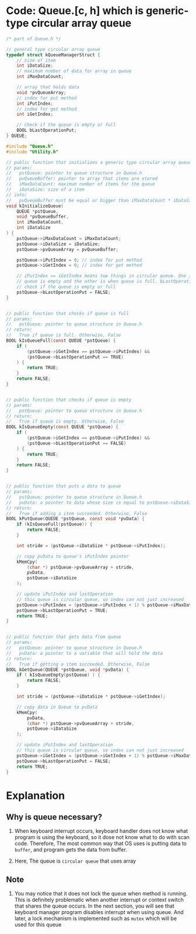 # Code: Queue.[c, h] which is generic-type circular array queue

```c
/* part of Queue.h */

// general type circular array queue
typedef struct kQueueManagerStruct {
    // size of item
    int iDataSize;
    // maximum number of data for array in queue
    int iMaxDataCount;

    // array that holds data
    void *pvQueueArray;
    // index for put method
    int iPutIndex;
    // index for get method
    int iGetIndex;

    // check if the queue is empty or full
    BOOL bLastOperationPut;
} QUEUE;
```

```c
#include "Queue.h"
#include "Utility.h"

// public function that initializes a generic type circular array queue
// params:
//   pstQueue: pointer to queue structure in Queue.h
//   pvQueueBuffer: pointer to array that items are stored
//   iMaxDataCount: maximum number of items for the queue
//   iDataSize: size of a item
// info:
//   pvQueueBuffer must be equal or bigger than iMaxDataCount * iDataSize
void kInitializeQueue(
    QUEUE *pstQueue,
    void *pvQueueBuffer,
    int iMaxDataCount,
    int iDataSize
) {
    pstQueue->iMaxDataCount = iMaxDataCount;
    pstQueue->iDataSize = iDataSize;
    pstQueue->pvQueueArray = pvQueueBuffer;

    pstQueue->iPutIndex = 0; // index for put method
    pstQueue->iGetIndex = 0; // index for get method

    // iPutIndex == iGetIndex means two things in circular queue. One is when
    // queue is empty and the other is when queue is full. bLastOperationPut
    // check if the queue is empty or full
    pstQueue->bLastOperationPut = FALSE;
}


// public function that checks if queue is full
// params:
//   pstQueue: pointer to queue structure in Queue.h
// return:
//   True if queue is full. Otherwise, False
BOOL kIsQueueFull(const QUEUE *pstQueue) {
    if (
        (pstQueue->iGetIndex == pstQueue->iPutIndex) &&
        (pstQueue->bLastOperationPut == TRUE)
    ) {
        return TRUE;
    }
    return FALSE;
}


// public function that checks if queue is empty
// params:
//   pstQueue: pointer to queue structure in Queue.h
// return:
//   True if queue is empty. Otherwise, False
BOOL kIsQueueEmpty(const QUEUE *pstQueue) {
    if (
        (pstQueue->iGetIndex == pstQueue->iPutIndex) &&
        (pstQueue->bLastOperationPut == FALSE)
    ) {
        return TRUE;
    }
    return FALSE;
}


// public function that puts a data to queue
// params:
//   pstQueue: pointer to queue structure in Queue.h
//   pvData: a pointer to data whose size is equal to pstQueue->iDataSize
// return:
//   True if adding a item succeeded. Otherwise, False
BOOL kPutQueue(QUEUE *pstQueue, const void *pvData) {
    if (kIsQueueFull(pstQueue)) {
        return FALSE;
    }

    int stride = (pstQueue->iDataSize * pstQueue->iPutIndex);

    // copy pvData to queue's iPutIndex pointer
    kMemCpy(
        (char *) pstQueue->pvQueueArray + stride,
        pvData,
        pstQueue->iDataSize
    );

    // update iPutIndex and lastOperation
    // this queue is circular queue, so index can not just increased
    pstQueue->iPutIndex = (pstQueue->iPutIndex + 1) % pstQueue->iMaxDataCount;
    pstQueue->bLastOperationPut = TRUE;
    return TRUE;
}


// public function that gets data from queue
// params:
//   pstQueue: pointer to queue structure in Queue.h
//   pvData: a pointer to a variable that will hold the data
// return:
//   True if getting a item succeeded. Otherwise, False
BOOL kGetQueue(QUEUE *pstQueue, void *pvData) {
    if ( kIsQueueEmpty(pstQueue) ) {
        return FALSE;
    }

    int stride = (pstQueue->iDataSize * pstQueue->iGetIndex);

    // copy data in Queue to pvData
    kMemCpy(
        pvData,
        (char *) pstQueue->pvQueueArray + stride,
        pstQueue->iDataSize
    );

    // update iPutIndex and lastOperation
    // this queue is circular queue, so index can not just increased
    pstQueue->iGetIndex = (pstQueue->iGetIndex + 1) % pstQueue->iMaxDataCount;
    pstQueue->bLastOperationPut = FALSE;
    return TRUE;
}
```

# Explanation

## Why is queue necessary?

1. When keyboard interrupt occurs, keyboard handler does not know what program
is using the keyboard, so it dose not know what to do with scan code. Therefore,
The most common way that OS uses is putting data to `buffer`, and program gets
the data from buffer.

2. Here, The queue is `circular queue` that uses array

## Note

1. You may notice that it does not lock the queue when method is running. This
is definitely problematic when another interrupt or context switch that shares
the queue occurs. In the next section, you will see that keyboard manager
program disables interrupt when using queue. And later, a lock mechanism is
implemented such as `mutex` which will be used for this queue